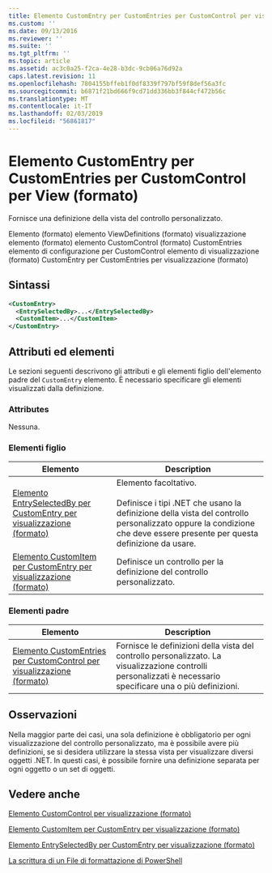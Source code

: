 ```yaml
---
title: Elemento CustomEntry per CustomEntries per CustomControl per visualizzazione (formato) | Microsoft Docs
ms.custom: ''
ms.date: 09/13/2016
ms.reviewer: ''
ms.suite: ''
ms.tgt_pltfrm: ''
ms.topic: article
ms.assetid: ac3c0a25-f2ca-4e28-b3dc-9cb06a76d92a
caps.latest.revision: 11
ms.openlocfilehash: 7804155bffeb1f0df8339f797bf59f8def56a3fc
ms.sourcegitcommit: b6871f21bd666f9cd71dd336bb3f844cf472b56c
ms.translationtype: MT
ms.contentlocale: it-IT
ms.lasthandoff: 02/03/2019
ms.locfileid: "56861817"
---
```

# <a name="customentry-element-for-customentries-for-customcontrol-for-view-format"></a>Elemento CustomEntry per CustomEntries per CustomControl per View (formato)

Fornisce una definizione della vista del controllo personalizzato.

Elemento (formato) elemento ViewDefinitions (formato) visualizzazione elemento (formato) elemento CustomControl (formato) CustomEntries elemento di configurazione per CustomControl elemento di visualizzazione (formato) CustomEntry per CustomEntries per visualizzazione (formato)

## <a name="syntax"></a>Sintassi

```xml
<CustomEntry>
  <EntrySelectedBy>...</EntrySelectedBy>
  <CustomItem>...</CustomItem>
</CustomEntry>
```

## <a name="attributes-and-elements"></a>Attributi ed elementi

Le sezioni seguenti descrivono gli attributi e gli elementi figlio dell'elemento padre del `CustomEntry` elemento. È necessario specificare gli elementi visualizzati dalla definizione.

### <a name="attributes"></a>Attributes

Nessuna.

### <a name="child-elements"></a>Elementi figlio

|Elemento|Description|
|-------------|-----------------|
|[Elemento EntrySelectedBy per CustomEntry per visualizzazione (formato)](./entryselectedby-element-for-customentry-for-customcontrol-for-view-format.md)|Elemento facoltativo.<br /><br /> Definisce i tipi .NET che usano la definizione della vista del controllo personalizzato oppure la condizione che deve essere presente per questa definizione da usare.|
|[Elemento CustomItem per CustomEntry per visualizzazione (formato)](./customitem-element-for-customentry-for-customcontrol-for-view-format.md)|Definisce un controllo per la definizione del controllo personalizzato.|

### <a name="parent-elements"></a>Elementi padre

|Elemento|Description|
|-------------|-----------------|
|[Elemento CustomEntries per CustomControl per visualizzazione (formato)](./customentries-element-for-customcontrol-for-view-format.md)|Fornisce le definizioni della vista del controllo personalizzato. La visualizzazione controlli personalizzati è necessario specificare una o più definizioni.|

## <a name="remarks"></a>Osservazioni

Nella maggior parte dei casi, una sola definizione è obbligatorio per ogni visualizzazione del controllo personalizzato, ma è possibile avere più definizioni, se si desidera utilizzare la stessa vista per visualizzare diversi oggetti .NET. In questi casi, è possibile fornire una definizione separata per ogni oggetto o un set di oggetti.

## <a name="see-also"></a>Vedere anche

[Elemento CustomControl per visualizzazione (formato)](./customcontrol-element-for-view-format.md)

[Elemento CustomItem per CustomEntry per visualizzazione (formato)](./customitem-element-for-customentry-for-customcontrol-for-view-format.md)

[Elemento EntrySelectedBy per CustomEntry per visualizzazione (formato)](./entryselectedby-element-for-customentry-for-customcontrol-for-view-format.md)

[La scrittura di un File di formattazione di PowerShell](./writing-a-powershell-formatting-file.md)

